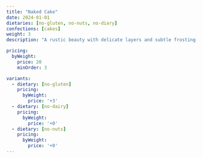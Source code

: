 ```yaml
---
title: "Naked Cake"
date: 2024-01-01
dietaries: [no-gluten, no-nuts, no-diary]
confections: [cakes]
weight: 3
description: "A rustic beauty with delicate layers and subtle frosting, perfect for modern celebrations."

pricing:
  byWeight:
    price: 20
    minOrder: 3

variants:
  - dietary: [no-gluten]
    pricing:
      byWeight:
        price: '+3'
  - dietary: [no-dairy]
    pricing:
      byWeight:
        price: '+0'
  - dietary: [no-nuts]
    pricing:
      byWeight:
        price: '+0'
---
```


[//]: # (Additional details about the naked cake can go here as markdown content.)
